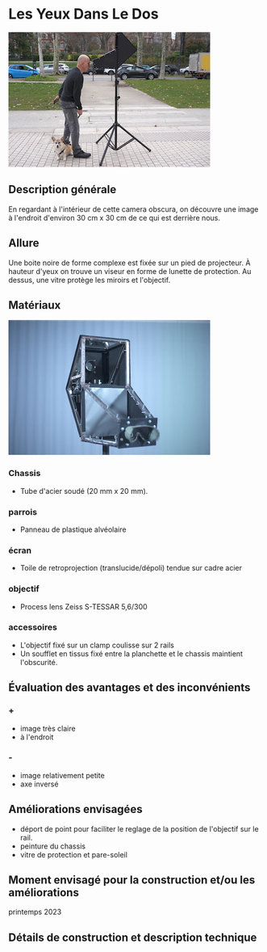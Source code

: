 #  Les Yeux Dans Le Dos
![les_yeux_dans_le_dos_3](/photos/les_yeux_dans_le_dos_3_ultralight.JPG)
## Description générale
En regardant à l'intérieur de cette camera obscura, on découvre une image à l'endroit d'environ 30 cm x 30 cm de ce qui est derrière nous.
## Allure
Une boite noire de forme complexe est fixée sur un pied de projecteur. À hauteur d'yeux on trouve un viseur en forme de lunette de protection. Au dessus, une vitre protège les miroirs et l'objectif.
## Matériaux
![les_yeux_dans_le_dos_1](/photos/les_yeux_dans_le_dos_1_ultralight.JPG)
### Chassis
- Tube d'acier soudé (20 mm x 20 mm).
### parrois
- Panneau de plastique alvéolaire
### écran
- Toile de retroprojection (translucide/dépoli) tendue sur cadre acier
### objectif
- Process lens Zeiss S-TESSAR 5,6/300
### accessoires
- L'objectif fixé sur un clamp coulisse sur 2 rails
- Un soufflet en tissus fixé entre la planchette et le chassis maintient l'obscurité.
## Évaluation des avantages et des inconvénients
### +
- image très claire
- à l'endroit
### -
- image relativement petite
- axe inversé
## Améliorations envisagées
- déport de point pour faciliter le reglage de la position de l'objectif sur le rail.
- peinture du chassis
- vitre de protection et pare-soleil
## Moment envisagé pour la construction et/ou les améliorations
printemps 2023
## Détails de construction et description technique
